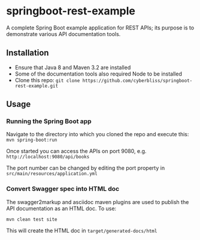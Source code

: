 # springboot-rest-example
A complete Spring Boot example application for REST APIs; its purpose is to demonstrate various API documentation tools.

## Installation
* Ensure that Java 8 and Maven 3.2 are installed
* Some of the documentation tools also required Node to be installed
* Clone this repo:
    `git clone https://github.com/cyberbliss/springboot-rest-example.git`

## Usage
### Running the Spring Boot app
Navigate to the directory into which you cloned the repo and execute this:
`mvn spring-boot:run`

Once started you can access the APIs on port 9080, e.g.
`http://localhost:9080/api/books`

The port number can be changed by editing the port property in `src/main/resources/application.yml`

### Convert Swagger spec into HTML doc
The swagger2markup and asciidoc maven plugins are used to publish the API documentation as an HTML doc. To use:

`mvn clean test site`

This will create the HTML doc in `target/generated-docs/html`